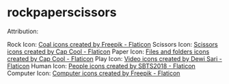 # rockpaperscissors

Attribution:

Rock Icon: <a href="https://www.flaticon.com/free-icons/coal" title="coal icons">Coal icons created by Freepik - Flaticon</a>
Scissors Icon: <a href="https://www.flaticon.com/free-icons/scissors" title="scissors icons">Scissors icons created by Cap Cool - Flaticon</a>
Paper Icon: <a href="https://www.flaticon.com/free-icons/files-and-folders" title="files and folders icons">Files and folders icons created by Cap Cool - Flaticon</a>
Play Icon: <a href="https://www.flaticon.com/free-icons/video" title="video icons">Video icons created by Dewi Sari - Flaticon</a>
Human Icon: <a href="https://www.flaticon.com/free-icons/people" title="people icons">People icons created by SBTS2018 - Flaticon</a>
Computer Icon: <a href="https://www.flaticon.com/free-icons/computer" title="computer icons">Computer icons created by Freepik - Flaticon</a>